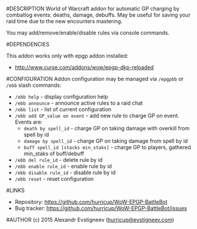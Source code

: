 #DESCRIPTION
World of Warcraft addon for automatic GP charging by combatlog events: deaths,
damage, debuffs. May be useful for saving your raid time due to the new 
encounters mastering.

You may add/remove/enable/disable rules via console commands.

#DEPENDENCIES

This addon works only with epgp addon installed:

* http://www.curse.com/addons/wow/epgp-dkp-reloaded

#CONFIGURATION
Addon configuration may be managed via `/epgpbb` or `/ebb` slash commands:

* `/ebb help` - display configuration help 
* `/ebb announce` - announce active rules to a raid chat
* `/ebb list` - list of current configuration
* `/ebb add GP_value on event` - add new rule to charge GP on event. Events are:
  * `death by spell_id` - charge GP on taking damage with overkill from spell by id
  * `damage by spell_id` - charge GP on taking damage from spell by id
  * `buff spell_id [stacks min_staks]` - charge GP to players, gathered min_staks of buff/debuff
* `/ebb del rule_id` - delete rule by id
* `/ebb enable rule_id` - enable rule by id
* `/ebb disable rule_id` - disable rule by id
* `/ebb reset` - reset configuration

#LINKS
* Repository: https://github.com/hurricup/WoW-EPGP-BattleBot
* Bug tracker: https://github.com/hurricup/WoW-EPGP-BattleBot/issues

#AUTHOR
(c) 2015 Alexandr Evstigneev (hurricup@evstigneev.com)
